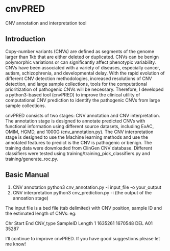 # cnvPRED

CNV annotation and interpretation tool

## Introduction
Copy-number variants (CNVs) are defined as segments of the genome larger than 1kb that are either deleted or duplicated. CNVs can be benign polymorphic variations or can significantly affect phenotypic variability. CNVs have been associated with a variety of diseases, especially cancer, autism, schizophrenia, and developmental delay. With the rapid evolution of different CNV detection methodologies,  increased resolutions of CNV detection, and large sample collections,   tools for the computational prioritization of pathogenic CNVs will be necessary. Therefore, I developed a python3-based tool (cnvPRED) to improve the clinical utility of computational CNV prediction to identify the pathogenic CNVs from large sample collections. 

cnvPRED consists of two stages: CNV annotation and CNV interpretation. The annotation stage is designed to annotate predicted CNVs with functional information using different source datasets, including ExAC, OMIM, HGMD, and 1000G (cnv_annotation.py). The CNV interpretation stage is designed to use the Machine learning methods and use the annotated features to predict is the CNV is pathogenic or benign. The training data were downloaded from ClinGen CNV database. Different classifiers were tested using training/training_pick_classifiers.py and training/generate_roc.py. 

## Basic Manual 
1. CNV annotation
python3 cnv_annotation.py  -i input_file -o your_output
2. CNV interpretation
python3 cnv_prediction.py -i (the output of the annoation stage)

The input file is a bed file (tab delimited) with CNV position, sample ID and the estimated length of CNVs:
eg:

Chr   Start         End         CNV_type  SampleID Length
1     1635261       1670548     DEL       A01      35287

I'll continue to improve cnvPRED. If you have good suggestions please let me know! 

